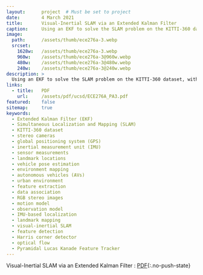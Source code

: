 ```yaml
---
layout:      project  # Must be set to project
date:        4 March 2021
title:       Visual-Inertial SLAM via an Extended Kalman Filter
caption:     Using an EKF to solve the SLAM problem on the KITTI-360 dataset, with 3D landmarks generated from visual feature detection and matching. Sensors include stereo cameras and IMU.
image:
  path:      /assets/thumb/ece276a-3.webp
  srcset:
    1628w:   /assets/thumb/ece276a-3.webp
    960w:    /assets/thumb/ece276a-3@960w.webp
    480w:    /assets/thumb/ece276a-3@480w.webp
    240w:    /assets/thumb/ece276a-3@240w.webp
description: >
  Using an EKF to solve the SLAM problem on the KITTI-360 dataset, with 3D landmarks generated from visual feature detection and matching. Sensors include stereo cameras and IMU.
links:
  - title:   PDF
    url:     /assets/pdf/ucsd/ECE276A_PA3.pdf
featured:    false
sitemap:     true
keywords:
  - Extended Kalman Filter (EKF)
  - Simultaneous Localization and Mapping (SLAM)
  - KITTI-360 dataset
  - stereo cameras
  - global positioning system (GPS)
  - inertial measurement unit (IMU)
  - sensor measurements
  - landmark locations
  - vehicle pose estimation
  - environment mapping
  - autonomous vehicles (AVs)
  - urban environment
  - feature extraction
  - data association
  - RGB stereo images
  - motion model
  - observation model
  - IMU-based localization
  - landmark mapping
  - visual-inertial SLAM
  - feature detection
  - Harris corner detector
  - optical flow
  - Pyramidal Lucas Kanade Feature Tracker
---
```


Visual-Inertial SLAM via an Extended Kalman Filter
: [PDF](/assets/pdf/ucsd/ECE276A_PA3.pdf){:.no-push-state}

<object data="/assets/pdf/ucsd/ECE276A_PA3.pdf" width="100%" height="1000" type="application/pdf"></object>
